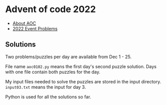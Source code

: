 # Advent of code 2022

* [About AOC]( https://adventofcode.com/2022/about )
* [2022 Event Problems]( https://adventofcode.com/2022 )

## Solutions

Two problems/puzzles per day are available from Dec 1 - 25.

File name `aoc0102.py` means the first day's second puzzle solution.
Days with one file contain both puzzles for the day.

My input files needed to solve the puzzles are stored in the input directory.
`input03.txt` means the input for day 3.

Python is used for all the solutions so far.
